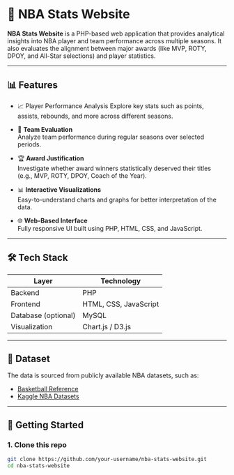 # 🏀 NBA Stats Website

**NBA Stats Website** is a PHP-based web application that provides analytical insights into NBA player and team performance across multiple seasons. It also evaluates the alignment between major awards (like MVP, ROTY, DPOY, and All-Star selections) and player statistics.

---

## 📊 Features

- 📈 Player Performance Analysis
  Explore key stats such as points, assists, rebounds, and more across different seasons.

- 🏀 **Team Evaluation**  
  Analyze team performance during regular seasons over selected periods.

- 🏆 **Award Justification**  
  Investigate whether award winners statistically deserved their titles (e.g., MVP, ROTY, DPOY, Coach of the Year).

- 📊 **Interactive Visualizations**  
  Easy-to-understand charts and graphs for better interpretation of the data.

- 🌐 **Web-Based Interface**  
  Fully responsive UI built using PHP, HTML, CSS, and JavaScript.

---

## 🛠️ Tech Stack

| Layer         | Technology         |
|---------------|--------------------|
| Backend       | PHP                |
| Frontend      | HTML, CSS, JavaScript |
| Database (optional) | MySQL          |
| Visualization | Chart.js / D3.js   |

---

## 📁 Dataset

The data is sourced from publicly available NBA datasets, such as:

- [Basketball Reference](https://www.basketball-reference.com/)
- [Kaggle NBA Datasets](https://www.kaggle.com/search?q=NBA+stats)

---

## 🚀 Getting Started

### 1. Clone this repo

```bash
git clone https://github.com/your-username/nba-stats-website.git
cd nba-stats-website
